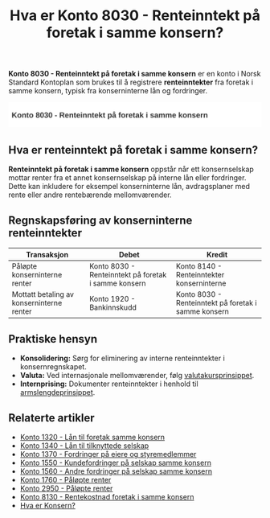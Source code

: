 ﻿---
title: "Hva er Konto 8030 - Renteinntekt på foretak i samme konsern?"
seoTitle: "8030-renteinntekt-pa-foretak-i-samme-konsern"
meta_description: '**Konto 8030 - Renteinntekt på foretak i samme konsern** er en konto i Norsk Standard Kontoplan som brukes til å registrere **renteinntekter** fra foretak i s...'
slug: 8030-renteinntekt-pa-foretak-i-samme-konsern
type: blog
layout: pages/single
---

**Konto 8030 - Renteinntekt på foretak i samme konsern** er en konto i Norsk Standard Kontoplan som brukes til å registrere **renteinntekter** fra foretak i samme konsern, typisk fra konserninterne lån og fordringer.

![Illustrasjon av konto 8030 Renteinntekt på foretak i samme konsern](8030-renteinntekt-pa-foretak-i-samme-konsern-image.svg)

## Hva er renteinntekt på foretak i samme konsern?

**Renteinntekt på foretak i samme konsern** oppstår når ett konsernselskap mottar renter fra et annet konsernselskap på interne lån eller fordringer. Dette kan inkludere for eksempel konserninterne lån, avdragsplaner med rente eller andre rentebærende mellomværender.

## Regnskapsføring av konserninterne renteinntekter

| Transaksjon                                              | Debet                                                       | Kredit                                    |
|----------------------------------------------------------|-------------------------------------------------------------|-------------------------------------------|
| Påløpte konserninterne renter                            | Konto 8030 - Renteinntekt på foretak i samme konsern        | Konto 8140 - Renteinntekter konserninterne |
| Mottatt betaling av konserninterne renter                | Konto 1920 - Bankinnskudd                                   | Konto 8030 - Renteinntekt på foretak i samme konsern |

## Praktiske hensyn

* **Konsolidering:** Sørg for eliminering av interne renteinntekter i konsernregnskapet.
* **Valuta:** Ved internasjonale mellomværender, følg [valutakursprinsippet](/blogs/regnskap/hva-er-valutakurs "Hva er Valutakurs? Prinsipper for valutahåndtering i regnskap").
* **Internprising:** Dokumenter renteinntekter i henhold til [armslengdeprinsippet](/blogs/regnskap/hva-er-internprising "Hva er Internprising? Retningslinjer for konserninternt salg").

## Relaterte artikler

* [Konto 1320 - Lån til foretak samme konsern](/blogs/kontoplan/1320-lan-til-foretak-samme-konsern "Konto 1320 - Lån til foretak samme konsern")
* [Konto 1340 - Lån til tilknyttede selskap](/blogs/kontoplan/1340-lan-til-tilknyttede-selskap "Konto 1340 - Lån til tilknyttede selskap")
* [Konto 1370 - Fordringer på eiere og styremedlemmer](/blogs/kontoplan/1370-fordringer-pa-eiere-og-styremedlemmer "Konto 1370 - Fordringer på eiere og styremedlemmer")
* [Konto 1550 - Kundefordringer på selskap samme konsern](/blogs/kontoplan/1550-kundefordringer-pa-selskap-samme-konsern "Konto 1550 - Kundefordringer på selskap samme konsern")
* [Konto 1560 - Andre fordringer på selskap samme konsern](/blogs/kontoplan/1560-andre-fordringer-pa-selskap-samme-konsern "Konto 1560 - Andre fordringer på selskap samme konsern")
* [Konto 1760 - Påløpte renter](/blogs/kontoplan/1760-palopte-renter "Konto 1760 - Påløpte renter: Regnskapsføring av påløpte renteutgifter")
* [Konto 2950 - Påløpte renter](/blogs/kontoplan/2950-palopte-renter "Konto 2950 - Påløpte renter: Regnskapsføring av påløpte renteutgifter")
* [Konto 8130 - Rentekostnad foretak i samme konsern](/blogs/kontoplan/8130-rentekostnad-foretak-i-samme-konsern "Konto 8130 - Rentekostnad foretak i samme konsern")
* [Hva er Konsern?](/blogs/regnskap/hva-er-konsern "Hva er Konsern? Komplett Guide til Konsernstrukturer og Konsernregnskap")






